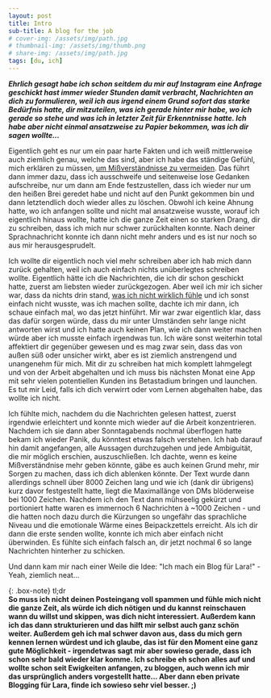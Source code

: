 ```yaml
---
layout: post
title: Intro
sub-title: A blog for the job
# cover-img: /assets/img/path.jpg
# thumbnail-img: /assets/img/thumb.png
# share-img: /assets/img/path.jpg
tags: [du, ich]
---
```

***Ehrlich gesagt habe ich schon seitdem du mir auf Instagram eine Anfrage geschickt hast immer wieder Stunden damit verbracht, Nachrichten an dich zu formulieren, weil ich aus irgend einem Grund sofort das starke Bedürfnis hatte, dir mitzuteilen, was ich gerade hinter mir habe, wo ich gerade so stehe und was ich in letzter Zeit für Erkenntnisse hatte. Ich habe aber nicht einmal ansatzweise zu Papier bekommen, was ich dir sagen wollte...***

Eigentlich geht es nur um ein paar harte Fakten und ich weiß mittlerweise auch ziemlich genau, welche das sind, aber ich habe das ständige Gefühl, mich erklären zu müssen, [um Mißverständnisse zu vermeiden](/2021-06-22-weird-behavior/). Das führt dann immer dazu, dass ich ausschweife und seitenweise lose Gedanken aufschreibe, nur um dann am Ende festzustellen, dass ich wieder nur um den heißen Brei geredet habe und nicht auf den Punkt gekommen bin und dann letztendlich doch wieder alles zu löschen. Obwohl ich keine Ahnung hatte, wo ich anfangen sollte und nicht mal ansatzweise wusste, worauf ich eigentlich hinaus wollte, hatte ich die ganze Zeit einen so starken Drang, dir zu schreiben, dass ich mich nur schwer zurückhalten konnte. Nach deiner Sprachnachricht konnte ich dann nicht mehr anders und es ist nur noch so aus mir herausgesprudelt.

Ich wollte dir eigentlich noch viel mehr schreiben aber ich hab mich dann zurück gehalten, weil ich auch einfach nichts unüberlegtes schreiben wollte. Eigentlich hätte ich die Nachrichten, die ich dir schon geschickt hatte, zuerst am liebsten wieder zurückgezogen. Aber weil ich mir ich sicher war, dass da nichts drin stand, [was ich nicht wirklich fühle](/2021-06-23-alienation/) und ich sonst einfach nicht wusste, was ich machen sollte, dachte ich mir dann, ich schaue einfach mal, wo das jetzt hinführt. Mir war zwar eigentlich klar, dass das dafür sorgen würde, dass du mir unter Umständen sehr lange nicht antworten wirst und ich hatte auch keinen Plan, wie ich dann weiter machen würde aber ich musste einfach irgendwas tun. Ich wäre sonst weiterhin total affektiert dir gegenüber gewesen und es mag zwar sein, dass das von außen süß oder unsicher wirkt, aber es ist ziemlich anstrengend und unangenehm für mich. Mit dir zu schreiben hat mich komplett lahmgelegt und von der Arbeit abgehalten und ich muss bis nächsten Monat eine App mit sehr vielen potentiellen Kunden ins Betastadium bringen und launchen. Es tut mir Leid, falls ich dich verwirrt oder vom Lernen abgehalten habe, das wollte ich nicht.

Ich fühlte mich, nachdem du die Nachrichten gelesen hattest, zuerst irgendwie erleichtert und konnte mich wieder auf die Arbeit konzentrieren. Nachdem ich sie dann aber Sonntagabends nochmal überflogen hatte bekam ich wieder Panik, du könntest etwas falsch verstehen.
Ich hab darauf hin damit angefangen, alle Aussagen durchzugehen und jede Ambiguität, die mir möglich erschien, auszuschließen. Ich dachte, wenn es keine Mißverständnise mehr geben könnte, gäbe es auch keinen Grund mehr, mir Sorgen zu machen, dass ich dich ablenken könnte. Der Text wurde dann allerdings schnell über 8000 Zeichen lang und wie ich (dank dir übrigens) kurz davor festgestellt hatte, liegt die Maximallänge von DMs blöderweise bei 1000 Zeichen. Nachdem ich den Text dann mühseelig gekürzt und portioniert hatte waren es immernoch 6 Nachrichten à ~1000 Zeichen - und die hatten noch dazu durch die Kürzungen so ungefähr das sprachliche Niveau und die emotionale Wärme eines Beipackzettels erreicht. Als ich dir dann die erste senden wollte, konnte ich mich aber einfach nicht überwinden. Es fühlte sich einfach falsch an, dir jetzt nochmal 6 so lange Nachrichten hinterher zu schicken.

Und dann kam mir nach einer Weile die Idee: "Ich mach ein Blog für Lara!" -  Yeah, ziemlich neat...

{: .box-note}
tl;dr\
**So muss ich nicht deinen Posteingang voll spammen und fühle mich nicht die ganze Zeit, als würde ich dich nötigen und du kannst reinschauen wann du willst und skippen, was dich nicht interessiert. Außerdem kann ich das dann strukturieren und das hilft mir selbst auch ganz schön weiter. Außerdem geh ich mal schwer davon aus, dass du mich gern kennen lernen würdest und ich glaube, das ist für den Moment eine ganz gute Möglichkeit - irgendetwas sagt mir aber sowieso gerade, dass ich schon sehr bald wieder klar komme.
Ich schreibe eh schon alles auf und wollte schon seit Ewigkeiten anfangen, zu bloggen, auch wenn ich mir das ursprünglich anders vorgestellt hatte... Aber dann eben private Blogging für Lara, finde ich sowieso sehr viel besser. ;)**